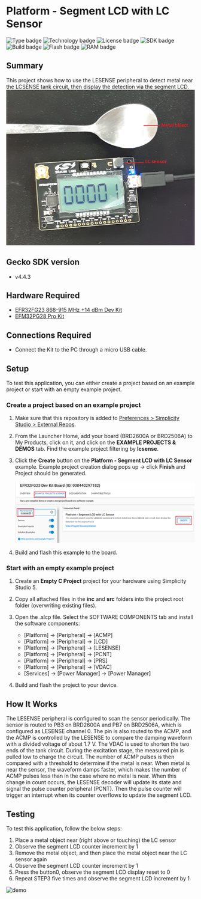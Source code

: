 # Platform - Segment LCD with LC Sensor

![Type badge](https://img.shields.io/badge/dynamic/json?url=https://raw.githubusercontent.com/SiliconLabs/application_examples_ci/master/platform_applications/platform_segmentLCD_lcsense_common.json&label=Type&query=type&color=green)
![Technology badge](https://img.shields.io/badge/dynamic/json?url=https://raw.githubusercontent.com/SiliconLabs/application_examples_ci/master/platform_applications/platform_segmentLCD_lcsense_common.json&label=Technology&query=technology&color=green)
![License badge](https://img.shields.io/badge/dynamic/json?url=https://raw.githubusercontent.com/SiliconLabs/application_examples_ci/master/platform_applications/platform_segmentLCD_lcsense_common.json&label=License&query=license&color=green)
![SDK badge](https://img.shields.io/badge/dynamic/json?url=https://raw.githubusercontent.com/SiliconLabs/application_examples_ci/master/platform_applications/platform_segmentLCD_lcsense_common.json&label=SDK&query=sdk&color=green)
![Build badge](https://img.shields.io/endpoint?url=https://raw.githubusercontent.com/SiliconLabs/application_examples_ci/master/platform_applications/platform_segmentLCD_lcsense_build_status.json)
![Flash badge](https://img.shields.io/badge/dynamic/json?url=https://raw.githubusercontent.com/SiliconLabs/application_examples_ci/master/platform_applications/platform_segmentLCD_lcsense_common.json&label=Flash&query=flash&color=blue)
![RAM badge](https://img.shields.io/badge/dynamic/json?url=https://raw.githubusercontent.com/SiliconLabs/application_examples_ci/master/platform_applications/platform_segmentLCD_lcsense_common.json&label=RAM&query=ram&color=blue)
## Summary

This project shows how to use the LESENSE peripheral to detect metal near the LCSENSE tank circuit, then display the detection via the segment LCD.
    ![overview](image/overview.png)

## Gecko SDK version

- v4.4.3

## Hardware Required

- [EFR32FG23 868-915 MHz +14 dBm Dev Kit](https://www.silabs.com/development-tools/wireless/proprietary/efr32fg23-868-915-mhz-14-dbm-dev-kit)
- [EFM32PG28 Pro Kit](https://www.silabs.com/development-tools/mcu/32-bit/efm32pg28-pro-kit)

## Connections Required

- Connect the Kit to the PC through a micro USB cable.

## Setup

To test this application, you can either create a project based on an example project or start with an empty example project.

### Create a project based on an example project

1. Make sure that this repository is added to [Preferences > Simplicity Studio > External Repos](https://docs.silabs.com/simplicity-studio-5-users-guide/latest/ss-5-users-guide-about-the-launcher/welcome-and-device-tabs).

2. From the Launcher Home, add your board (BRD2600A or BRD2506A) to My Products, click on it, and click on the **EXAMPLE PROJECTS & DEMOS** tab. Find the example project filtering by **lcsense**.

3. Click the **Create** button on the **Platform - Segment LCD with LC Sensor** example. Example project creation dialog pops up -> click **Finish** and Project should be generated.

    ![Create_example](image/create_example.png)

4. Build and flash this example to the board.

### Start with an empty example project

1. Create an **Empty C Project** project for your hardware using Simplicity Studio 5.

2. Copy all attached files in the **inc** and **src** folders into the project root folder (overwriting existing files).

3. Open the .slcp file. Select the SOFTWARE COMPONENTS tab and install the software components:

    - [Platform] → [Peripheral] → [ACMP]
    - [Platform] → [Peripheral] → [LCD]
    - [Platform] → [Peripheral] → [LESENSE]
    - [Platform] → [Peripheral] → [PCNT]
    - [Platform] → [Peripheral] → [PRS]
    - [Platform] → [Peripheral] → [VDAC]
    - [Services] → [Power Manager] → [Power Manager]

4. Build and flash the project to your device.

## How It Works

The LESENSE peripheral is configured to scan the sensor periodically. The sensor is routed to PB3 on BRD2600A and PB7 on BRD2506A, which is configured as LESENSE channel 0. The pin is also routed to the ACMP, and the ACMP is controlled by the LESENSE to compare the damping waveform with a divided voltage of about 1.7 V. The VDAC is used to shorten the two ends of the tank circuit. During the excitation stage, the measured pin is pulled low to charge the circuit. The number of ACMP pulses is then compared with a threshold to determine if the metal is near. When metal is near the sensor, the waveform damps faster, which makes the number of ACMP pulses less than in the case where no metal is near. When this change in count occurs, the LESENSE decoder will update its state and signal the pulse counter peripheral (PCNT). Then the pulse counter will trigger an interrupt when its counter overflows to update the segment LCD.

## Testing

To test this application, follow the below steps:

1. Place a metal object near (right above or touching) the LC sensor
2. Observe the segment LCD counter increment by 1
3. Remove the metal object, and then place the metal object near the LC sensor again
4. Observe the segment LCD counter increment by 1
5. Press the button0, observe the segment LCD display reset to 0
6. Repeat STEP3 five times and observe the segment LCD increment by 1

![demo](image/metal_detect.gif)